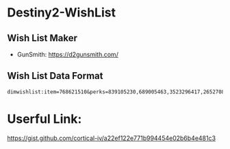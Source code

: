 # Destiny2-WishList

## Wish List Maker

- GunSmith: https://d2gunsmith.com/


## Wish List Data Format
```text
dimwishlist:item=768621510&perks=839105230,689005463,3523296417,2652708987
```


# Userful Link:

https://gist.github.com/cortical-iv/a22ef122e771b994454e02b6b4e481c3